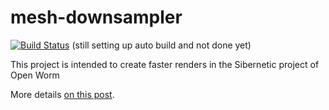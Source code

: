 # mesh-downsampler

[![Build Status](https://travis-ci.org/nmsutton/mesh-downsampler.svg?branch=master)](https://travis-ci.org/nmsutton/mesh-downsampler) (still setting up auto build and not done yet)

This project is intended to create faster renders in the Sibernetic project of Open Worm

More details [on this post](https://github.com/openworm/sibernetic/issues/101).
